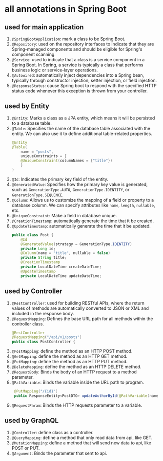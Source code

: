 # all annotations in Spring Boot

## used for main application

1. `@SpringBootApplication`: mark a class to be Spring Boot.
2. `@Repository`: used on the repository interfaces to indicate that they are Spring-managed components and should be eligible for Spring's component scanning.
3. `@Service`: used to indicate that a class is a service component in a Spring Boot. In Spring, a service is typically a class that performs business logic or service-layer operations.
4. `@Autowired`: automatically inject dependencies into a Spring bean, typically through constructor injection, setter injection, or field injection.
5. `@ResponseStatus`: cause Spring boot to respond with the specified HTTP status code whenever this exception is thrown from your controller.

## used by Entity

1. `@Entity`: Marks a class as a JPA entity, which means it will be persisted to a database table.
2. `@Table`: Specifies the name of the database table associated with the entity. We can also use it to define additional table-related properties.
    ```java
    @Entity
    @Table(
        name = "posts",
        uniqueConstraints = {
        @UniqueConstraint(columnNames = {"title"})
        }
    )
    ```
3. `@Id`: Indicates the primary key field of the entity.
4. `@GeneratedValue`: Specifies how the primary key value is generated, such as `GenerationType.AUTO`, `GenerationType.IDENTITY`, or `GenerationType.SEQUENCE`.
5. `@Column`: Allows us to customize the mapping of a field or property to a database column. We can specify attributes like `name`, `length`, `nullable`, etc.
6. `@UniqueConstraint`: Make a field in database unique. 
7. `@CreationTimestamp`: automatically generate the time that it be created.
8. `@UpdateTimestamp`: automatically generate the time that it be updated.
    ```java
    public class Post {
        @Id
        @GeneratedValue(strategy = GenerationType.IDENTITY)
        private Long id;
        @Column(name = "title", nullable = false)
        private String title;
        @CreationTimestamp
        private LocalDateTime createDateTime;
        @UpdateTimestamp
        private LocalDateTime updateDateTime;
    ```

## used by Controller
1. `@RestController`: used for building RESTful APIs, where the return values of methods are automatically converted to JSON or XML and included in the response body. 
2. `@RequestMapping`: Defines the base URL path for all methods within the controller class.
    ```java
    @RestController
    @RequestMapping("/api/v1/posts")
    public class PostController {
    ```
3. `@PostMapping`: define the method as an HTTP POST method.
4. `@GetMapping`: define the method as an HTTP GET method.
5. `@PutMapping`: define the method as an HTTP PUT method.
6. `@DeleteMapping`: define the method as an HTTP DELETE method.
7. `@RequestBody`: Binds the body of an HTTP request to a method parameter.
8. `@PathVariable`: Binds the variable inside the URL path to program.
   ```java
    @PutMapping("/{id}")
    public ResponseEntity<PostDTO> updateAuthorById(@PathVariable(name="id") long id, @RequestBody AuthorDTO authorDTO){
    ```
9. `@RequestParam`: Binds the HTTP requests parameter to a variable.

## used by GraphQL
1. `@Controller`: define class as a controller.
2. `@QueryMapping`: define a method that only read data from api, like GET.
3. `@MutationMapping`: define a method that will send new data to api, like POST or PUT.
4. `@Argument`: Binds the parameter that sent to api.